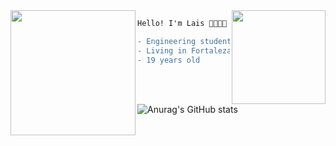 <img align="right" height="150" src="https://media.giphy.com/media/1c8IA48wTVBtZ8uUer/giphy.gif"/>
<img align="left" height="200" src="https://media.giphy.com/media/Qs2fbGjITMxdtoyq3w/giphy.gif"/>
                                    
```diff
Hello! I'm Lais 👩🏽‍💻🌸

- Engineering student, 19 years old
- Living in Fortaleza, Brazil 
- 19 years old

```
![Anurag's GitHub stats](https://github-readme-stats.vercel.app/api?lais-qs=anuraghazra&show_icons=true&theme=omni)
